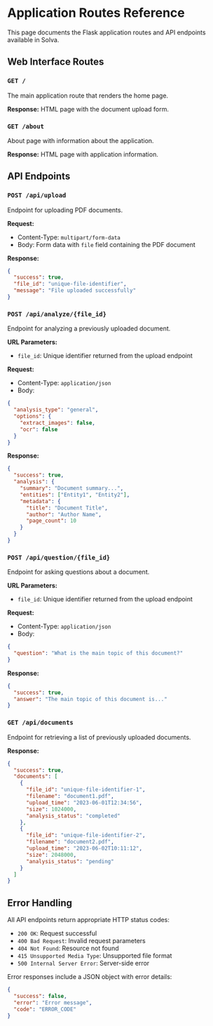 # Application Routes Reference

This page documents the Flask application routes and API endpoints available in Solva.

## Web Interface Routes

### `GET /`

The main application route that renders the home page.

**Response:** HTML page with the document upload form.

### `GET /about`

About page with information about the application.

**Response:** HTML page with application information.

## API Endpoints

### `POST /api/upload`

Endpoint for uploading PDF documents.

**Request:**
- Content-Type: `multipart/form-data`
- Body: Form data with `file` field containing the PDF document

**Response:**
```json
{
  "success": true,
  "file_id": "unique-file-identifier",
  "message": "File uploaded successfully"
}
```

### `POST /api/analyze/{file_id}`

Endpoint for analyzing a previously uploaded document.

**URL Parameters:**
- `file_id`: Unique identifier returned from the upload endpoint

**Request:**
- Content-Type: `application/json`
- Body:
```json
{
  "analysis_type": "general",
  "options": {
    "extract_images": false,
    "ocr": false
  }
}
```

**Response:**
```json
{
  "success": true,
  "analysis": {
    "summary": "Document summary...",
    "entities": ["Entity1", "Entity2"],
    "metadata": {
      "title": "Document Title",
      "author": "Author Name",
      "page_count": 10
    }
  }
}
```

### `POST /api/question/{file_id}`

Endpoint for asking questions about a document.

**URL Parameters:**
- `file_id`: Unique identifier returned from the upload endpoint

**Request:**
- Content-Type: `application/json`
- Body:
```json
{
  "question": "What is the main topic of this document?"
}
```

**Response:**
```json
{
  "success": true,
  "answer": "The main topic of this document is..."
}
```

### `GET /api/documents`

Endpoint for retrieving a list of previously uploaded documents.

**Response:**
```json
{
  "success": true,
  "documents": [
    {
      "file_id": "unique-file-identifier-1",
      "filename": "document1.pdf",
      "upload_time": "2023-06-01T12:34:56",
      "size": 1024000,
      "analysis_status": "completed"
    },
    {
      "file_id": "unique-file-identifier-2",
      "filename": "document2.pdf",
      "upload_time": "2023-06-02T10:11:12",
      "size": 2048000,
      "analysis_status": "pending"
    }
  ]
}
```

## Error Handling

All API endpoints return appropriate HTTP status codes:

- `200 OK`: Request successful
- `400 Bad Request`: Invalid request parameters
- `404 Not Found`: Resource not found
- `415 Unsupported Media Type`: Unsupported file format
- `500 Internal Server Error`: Server-side error

Error responses include a JSON object with error details:

```json
{
  "success": false,
  "error": "Error message",
  "code": "ERROR_CODE"
}
```